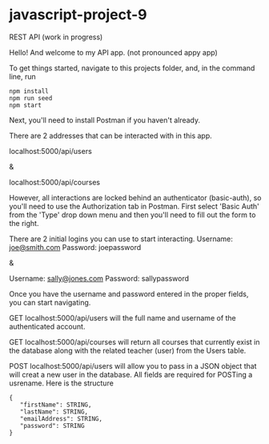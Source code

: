 # javascript-project-9
 REST API (work in progress)

 Hello!  And welcome to my API app.  (not pronounced appy app)

 To get things started, navigate to this projects folder, and, in the command line, run

 ```
 npm install
 npm run seed
 npm start
 ```

Next, you'll need to install Postman if you haven't already.

There are 2 addresses that can be interacted with in this app.

localhost:5000/api/users 

&

localhost:5000/api/courses

However, all interactions are locked behind an authenticator (basic-auth), so you'll need to use the Authorization tab in Postman.  First select 'Basic Auth' from the 'Type' drop down menu and then you'll need to fill out the form to the right.

There are 2 initial logins you can use to start interacting.
Username: joe@smith.com
Password: joepassword

&

Username: sally@jones.com
Password: sallypassword

Once you have the username and password entered in the proper fields, you can start navigating.

GET localhost:5000/api/users will the full name and username of the authenticated account.

GET localhost:5000/api/courses will return all courses that currently exist in the database along with the related teacher (user) from the Users table.

POST localhost:5000/api/users will allow you to pass in a JSON object that will creat a new user in the database.  All fields are required for POSTing a usrename.  Here is the structure

```
{
   "firstName": STRING,
   "lastName": STRING,
   "emailAddress": STRING,
   "password": STRING
}
```
